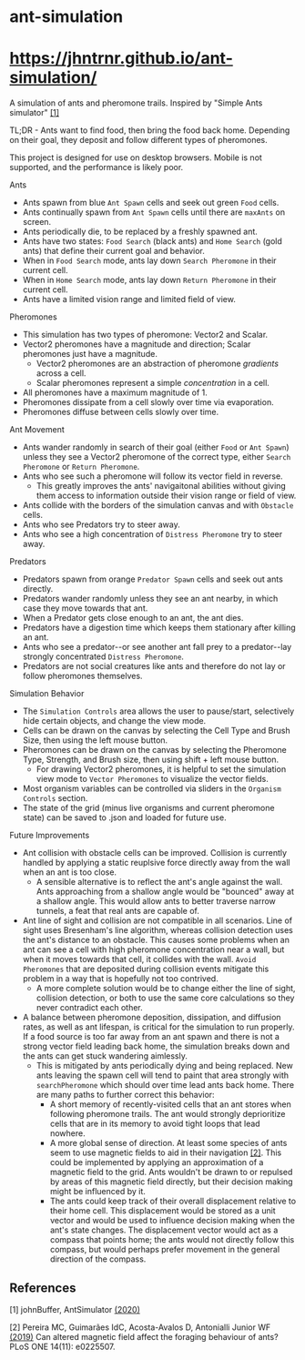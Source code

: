 # ant-simulation
# https://jhntrnr.github.io/ant-simulation/
A simulation of ants and pheromone trails. Inspired by "Simple Ants simulator" [[1]](#1)

TL;DR - Ants want to find food, then bring the food back home. Depending on their goal, they deposit and follow different types of pheromones.

This project is designed for use on desktop browsers. Mobile is not supported, and the performance is likely poor.

Ants
- Ants spawn from blue `Ant Spawn` cells and seek out green `Food` cells.
- Ants continually spawn from `Ant Spawn` cells until there are `maxAnts` on screen.
- Ants periodically die, to be replaced by a freshly spawned ant.
- Ants have two states: `Food Search` (black ants) and `Home Search` (gold ants) that define their current goal and behavior.
- When in `Food Search` mode, ants lay down `Search Pheromone` in their current cell.
- When in `Home Search` mode, ants lay down `Return Pheromone` in their current cell.
- Ants have a limited vision range and limited field of view.

Pheromones
- This simulation has two types of pheromone: Vector2 and Scalar.
- Vector2 pheromones have a magnitude and direction; Scalar pheromones just have a magnitude.
  - Vector2 pheromones are an abstraction of pheromone *gradients* across a cell.
  - Scalar pheromones represent a simple *concentration* in a cell.
- All pheromones have a maximum magnitude of 1.
- Pheromones dissipate from a cell slowly over time via evaporation.
- Pheromones diffuse between cells slowly over time.

Ant Movement
- Ants wander randomly in search of their goal (either `Food` or `Ant Spawn`) unless they see a Vector2 pheromone of the correct type, either `Search Pheromone` or `Return Pheromone`.
- Ants who see such a pheromone will follow its vector field in reverse.
  - This greatly improves the ants' navigaitonal abilities without giving them access to information outside their vision range or field of view.
- Ants collide with the borders of the simulation canvas and with `Obstacle` cells.
- Ants who see Predators try to steer away.
- Ants who see a high concentration of `Distress Pheromone` try to steer away.

Predators
- Predators spawn from orange `Predator Spawn` cells and seek out ants directly.
- Predators wander randomly unless they see an ant nearby, in which case they move towards that ant.
- When a Predator gets close enough to an ant, the ant dies.
- Predators have a digestion time which keeps them stationary after killing an ant.
- Ants who see a predator--or see another ant fall prey to a predator--lay strongly concentrated `Distress Pheromone`.
- Predators are not social creatures like ants and therefore do not lay or follow pheromones themselves.

Simulation Behavior
- The `Simulation Controls` area allows the user to pause/start, selectively hide certain objects, and change the view mode.
- Cells can be drawn on the canvas by selecting the Cell Type and Brush Size, then using the left mouse button.
- Pheromones can be drawn on the canvas by selecting the Pheromone Type, Strength, and Brush size, then using shift + left mouse button.
  - For drawing Vector2 pheromones, it is helpful to set the simulation view mode to `Vector Pheromones` to visualize the vector fields.
- Most organism variables can be controlled via sliders in the `Organism Controls` section.
- The state of the grid (minus live organisms and current pheromone state) can be saved to .json and loaded for future use.

Future Improvements
- Ant collision with obstacle cells can be improved. Collision is currently handled by applying a static reuplsive force directly away from the wall when an ant is too close.
  - A sensible alternative is to reflect the ant's angle against the wall. Ants approaching from a shallow angle would be "bounced" away at a shallow angle. This would allow ants to better traverse narrow tunnels, a feat that real ants are capable of.
- Ant line of sight and collision are not compatible in all scenarios. Line of sight uses Bresenham's line algorithm, whereas collision detection uses the ant's distance to an obstacle. This causes some problems when an ant can see a cell with high pheromone concentration near a wall, but when it moves towards that cell, it collides with the wall. `Avoid Pheromones` that are deposited during collision events mitigate this problem in a way that is hopefully not too contrived.
  - A more complete solution would be to change either the line of sight, collision detection, or both to use the same core calculations so they never contradict each other.
- A balance between pheromone deposition, dissipation, and diffusion rates, as well as ant lifespan, is critical for the simulation to run properly. If a food source is too far away from an ant spawn and there is not a strong vector field leading back home, the simulation breaks down and the ants can get stuck wandering aimlessly.
  - This is mitigated by ants periodically dying and being replaced. New ants leaving the spawn cell will tend to paint that area strongly with `searchPheromone` which should over time lead ants back home. There are many paths to further correct this behavior: 
    - A short memory of recently-visited cells that an ant stores when following pheromone trails. The ant would strongly deprioritize cells that are in its memory to avoid tight loops that lead nowhere.
    - A more global sense of direction. At least some species of ants seem to use magnetic fields to aid in their navigation [[2]](#2). This could be implemented by applying an approximation of a magnetic field to the grid. Ants wouldn't be drawn to or repulsed by areas of this magnetic field directly, but their decision making might be influenced by it.
    - The ants could keep track of their overall displacement relative to their home cell. This displacement would be stored as a unit vector and would be used to influence decision making when the ant's state changes. The displacement vector would act as a compass that points home; the ants would not directly follow this compass, but would perhaps prefer movement in the general direction of the compass.

## References
<a id="1">[1]</a>
johnBuffer, AntSimulator [(2020)](https://github.com/johnBuffer/AntSimulator)

<a id="2">[2]</a>
Pereira MC, Guimarães IdC, Acosta-Avalos D, Antonialli Junior WF [(2019)](https://doi.org/10.1371/journal.pone.0225507)
Can altered magnetic field affect the foraging behaviour of ants?
PLoS ONE 14(11): e0225507.
